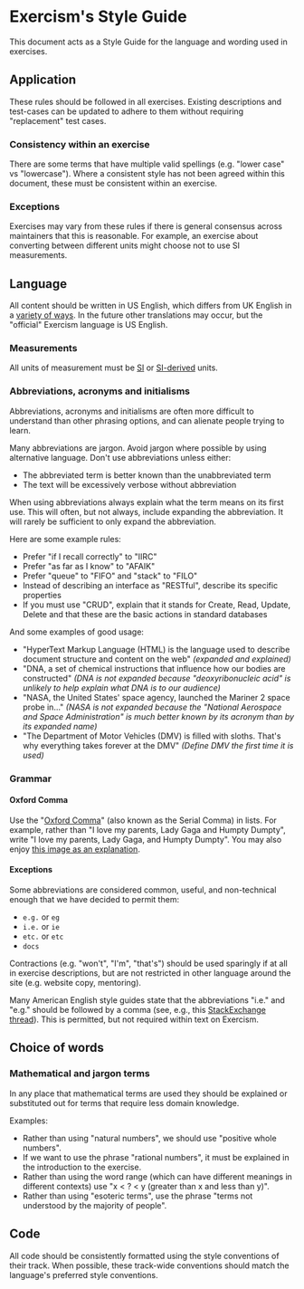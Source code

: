 # Exercism's Style Guide

This document acts as a Style Guide for the language and wording used in exercises.

## Application

These rules should be followed in all exercises.
Existing descriptions and test-cases can be updated to adhere to them without requiring "replacement" test cases.

### Consistency within an exercise

There are some terms that have multiple valid spellings (e.g. "lower case" vs "lowercase").
Where a consistent style has not been agreed within this document, these must be consistent within an exercise.

### Exceptions

Exercises may vary from these rules if there is general consensus across maintainers that this is reasonable.
For example, an exercise about converting between different units might choose not to use SI measurements.

## Language

All content should be written in US English, which differs from UK English in a [variety of ways](https://en.wikipedia.org/wiki/Comparison_of_American_and_British_English). In the future other translations may occur, but the "official" Exercism language is US English.

### Measurements

All units of measurement must be [SI](https://en.wikipedia.org/wiki/International_System_of_Units) or [SI-derived](https://en.wikipedia.org/wiki/SI_derived_unit) units.

### Abbreviations, acronyms and initialisms

Abbreviations, acronyms and initialisms are often more difficult to understand than other phrasing options, and can alienate people trying to learn.

Many abbreviations are jargon. Avoid jargon where possible by using alternative language. Don't use abbreviations unless either:

- The abbreviated term is better known than the unabbreviated term
- The text will be excessively verbose without abbreviation

When using abbreviations always explain what the term means on its first use. This will often, but not always, include expanding the abbreviation. It will rarely be sufficient to only expand the abbreviation.

Here are some example rules:

- Prefer "if I recall correctly" to "IIRC"
- Prefer "as far as I know" to "AFAIK"
- Prefer "queue" to "FIFO" and "stack" to "FILO"
- Instead of describing an interface as "RESTful", describe its specific properties
- If you must use "CRUD", explain that it stands for Create, Read, Update, Delete and that these are the basic actions in standard databases

And some examples of good usage:

- "HyperText Markup Language (HTML) is the language used to describe document structure and content on the web" _(expanded and explained)_
- "DNA, a set of chemical instructions that influence how our bodies are constructed" _(DNA is not expanded because "deoxyribonucleic acid" is unlikely to help explain what DNA is to our audience)_
- "NASA, the United States' space agency, launched the Mariner 2 space probe in..." _(NASA is not expanded because the "National Aerospace and Space Administration" is much better known by its acronym than by its expanded name)_
- "The Department of Motor Vehicles (DMV) is filled with sloths. That's why everything takes forever at the DMV" _(Define DMV the first time it is used)_

### Grammar

#### Oxford Comma

Use the "[Oxford Comma](https://en.wikipedia.org/wiki/Serial_comma)" (also known as the Serial Comma) in lists. For example, rather than "I love my parents, Lady Gaga and Humpty Dumpty", write "I love my parents, Lady Gaga, and Humpty Dumpty". You may also enjoy [this image as an explanation](https://conchapman.files.wordpress.com/2015/12/panda2.jpg).

#### Exceptions

Some abbreviations are considered common, useful, and non-technical enough that we have decided to permit them:

- `e.g.` or `eg`
- `i.e.` or `ie`
- `etc.` or `etc`
- `docs`

Contractions (e.g. "won't", "I'm", "that's") should be used sparingly if at all in exercise descriptions, but are not restricted in other language around the site (e.g. website copy, mentoring).

Many American English style guides state that the abbreviations "i.e." and "e.g." should be followed by a comma (see, e.g., this [StackExchange thread](https://english.stackexchange.com/questions/7946/use-of-e-g-are-parentheses-necessary/93658#93658)). This is permitted, but not required within text on Exercism.

## Choice of words

### Mathematical and jargon terms

In any place that mathematical terms are used they should be explained or substituted out for terms that require less domain knowledge.

Examples:

- Rather than using "natural numbers", we should use "positive whole numbers".
- If we want to use the phrase "rational numbers", it must be explained in the introduction to the exercise.
- Rather than using the word range (which can have different meanings in different contexts) use "x < ? < y (greater than x and less than y)".
- Rather than using "esoteric terms", use the phrase "terms not understood by the majority of people".

## Code

All code should be consistently formatted using the style conventions of their track. When possible, these track-wide conventions should match the language's preferred style conventions.
